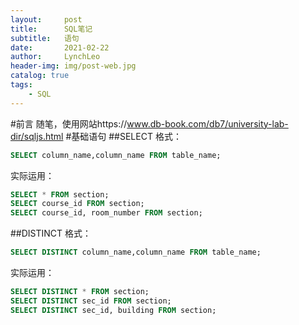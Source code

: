 ```yaml
---
layout:     post
title:      SQL笔记
subtitle:   语句
date:       2021-02-22
author:     LynchLeo
header-img: img/post-web.jpg
catalog: true
tags:
    - SQL
---
```

#前言
随笔，使用网站https://www.db-book.com/db7/university-lab-dir/sqljs.html
#基础语句
##SELECT
格式：
```sql
SELECT column_name,column_name FROM table_name;
```
实际运用：
```sql
SELECT * FROM section;
SELECT course_id FROM section;
SELECT course_id, room_number FROM section;
```
##DISTINCT
格式：
```sql
SELECT DISTINCT column_name,column_name FROM table_name;
```
实际运用：
```sql
SELECT DISTINCT * FROM section;
SELECT DISTINCT sec_id FROM section;
SELECT DISTINCT sec_id, building FROM section;
```
